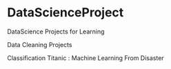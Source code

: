 # DataScienceProject
DataScience Projects for Learning

Data Cleaning Projects

Classification
	Titanic : Machine Learning From Disaster
